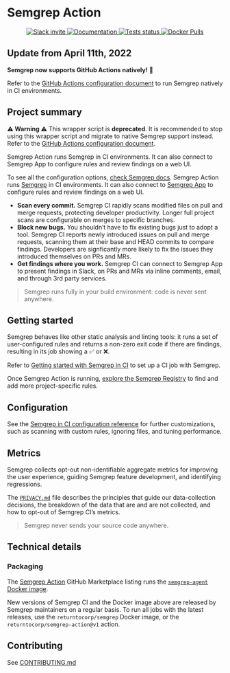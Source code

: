 # Semgrep Action

<p align="center">
  <a href="https://r2c.dev/slack">
      <img src="https://img.shields.io/badge/Slack-1.5K%2B%20members-black" alt="Slack invite" />
  </a>
  <a href="https://semgrep.dev/docs/semgrep-ci/">
      <img src="https://img.shields.io/badge/docs-semgrep.dev-purple" alt="Documentation" />
  </a>
  <a href="https://github.com/returntocorp/semgrep-action/actions/workflows/test.yml">
      <img src="https://github.com/returntocorp/semgrep-action/actions/workflows/test.yml/badge.svg" alt="Tests status" />
  </a>
  <a href="https://hub.docker.com/r/returntocorp/semgrep-agent">
    <img alt="Docker Pulls" src="https://img.shields.io/docker/pulls/returntocorp/semgrep-agent">
  </a>
</p>

## Update from April 11th, 2022

**Semgrep now supports GitHub Actions natively!** :tada:

Refer to the [GitHub Actions configuration document](https://semgrep.dev/docs/semgrep-ci/sample-ci-configs/#sample-github-actions-configuration-file) to run Semgrep natively in CI environments.

## Project summary

**:warning: Warning :warning:**
This wrapper script is **deprecated**. It is recommended to stop using this wrapper script and migrate to native Semgrep support instead. Refer to the [GitHub Actions configuration document](https://semgrep.dev/docs/semgrep-ci/sample-ci-configs/#sample-github-actions-configuration-file).  

Semgrep Action runs Semgrep in CI environments. It can also connect to Semgrep App to configure rules and review findings on a web UI.

To see all the configuration options, [check Semgrep docs](https://semgrep.dev/docs/semgrep-ci/sample-ci-configs/#sample-github-actions-configuration-file).
Semgrep Action runs [Semgrep](https://github.com/returntocorp/semgrep) in CI environments.
It can also connect to [Semgrep App](https://semgrep.dev/products/semgrep-app) to configure rules and review findings on a web UI.

- **Scan every commit.** Semgrep CI rapidly scans modified files on pull and merge requests, protecting developer productivity. Longer full project scans are configurable on merges to specific branches.
- **Block new bugs.** You shouldn’t have to fix existing bugs just to adopt a tool. Semgrep CI reports newly introduced issues on pull and merge requests, scanning them at their base and HEAD commits to compare findings. Developers are signficantly more likely to fix the issues they introduced themselves on PRs and MRs.
- **Get findings where you work.** Semgrep CI can connect to Semgrep App to present findings in Slack, on PRs and MRs via inline comments, email, and through 3rd party services.

> Semgrep runs fully in your build environment: code is never sent anywhere.

## Getting started

Semgrep behaves like other static analysis and linting tools:
it runs a set of user-configured rules and returns a non-zero exit code if there are findings,
resulting in its job showing a ✅ or ❌.

Refer to [Getting started with Semgrep in CI](https://semgrep.dev/docs/semgrep-ci/overview/) to set up a CI job with Semgrep.

Once Semgrep Action is running, [explore the Semgrep Registry](https://semgrep.dev/r) to find and add more project-specific rules.

## Configuration

See the [Semgrep in CI configuration reference](https://semgrep.dev/docs/semgrep-ci/configuration-reference/) for further customizations, such as scanning with custom rules, ignoring files, and tuning performance.

## Metrics

Semgrep collects opt-out non-identifiable aggregate metrics for improving the user experience, guiding Semgrep feature development, and identifying regressions.

The [`PRIVACY.md`](PRIVACY.md) file describes the principles that guide our data-collection decisions, the breakdown of the data that are and are not collected, and how to opt-out of Semgrep CI’s metrics.

> Semgrep never sends your source code anywhere.

## Technical details

### Packaging

The [Semgrep Action](https://github.com/marketplace/actions/semgrep-action) GitHub Marketplace listing
runs the [`semgrep-agent` Docker image](https://hub.docker.com/r/returntocorp/semgrep-agent).

New versions of Semgrep CI and the Docker image above are released by Semgrep maintainers on a regular basis.
To run all jobs with the latest releases, use the `returntocorp/semgrep` Docker image, or the `returntocorp/semgrep-action@v1` action.

## Contributing

See [CONTRIBUTING.md](CONTRIBUTING.md)
